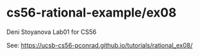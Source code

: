 # cs56-rational-example/ex08

Deni Stoyanova
Lab01 for CS56

See: https://ucsb-cs56-pconrad.github.io/tutorials/rational_ex08/


